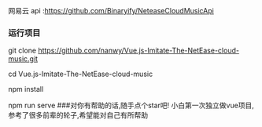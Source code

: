 
网易云 api :https://github.com/Binaryify/NeteaseCloudMusicApi
### 运行项目
git clone https://github.com/nanwy/Vue.js-Imitate-The-NetEase-cloud-music.git

cd Vue.js-Imitate-The-NetEase-cloud-music

npm install

npm run serve
###对你有帮助的话,随手点个star吧!
小白第一次独立做vue项目,参考了很多前辈的轮子,希望能对自己有所帮助

